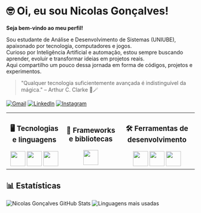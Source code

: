 # 🤓 Oi, eu sou Nicolas Gonçalves!
**Seja bem-vindo ao meu perfil!**

Sou estudante de Análise e Desenvolvimento de Sistemas (UNIUBE), apaixonado por tecnologia, computadores e jogos.<br>
Curioso por Inteligência Artificial e automação, estou sempre buscando aprender, evoluir e transformar ideias em projetos reais.<br>
Aqui compartilho um pouco dessa jornada em forma de códigos, projetos e experimentos.

> "Qualquer tecnologia suficientemente avançada é indistinguível da mágica." – Arthur C. Clarke 🎩🪄

<p align="left">
<a href="https://mail.google.com/mail/?view=cm&fs=1&to=contato.nicolasgoncalves@gmail.com" title="Gmail">
<img src="https://img.shields.io/badge/-Gmail-FF0000?style=flat-square&labelColor=FF0000&logo=gmail&logoColor=white" alt="Gmail"/></a>
<a href="https://www.linkedin.com/in/yoriih/" title="LinkedIn">
<img src="https://img.shields.io/badge/-Linkedin-0e76a8?style=flat-square&logo=Linkedin&logoColor=white" alt="LinkedIn"/></a>
<a href="https://www.instagram.com/ynick_dev/" title="Instagram">
<img src="https://img.shields.io/badge/-Instagram-DF0174?style=flat-square&labelColor=DF0174&logo=instagram&logoColor=white" alt="Instagram"/></a>
</p>

<table align="center">
<tr>
<td align="center">
<h3>🖥️ Tecnologias e linguagens</h3>
<img src="https://cdn.jsdelivr.net/gh/devicons/devicon/icons/html5/html5-original.svg" width="40"/>
<img src="https://cdn.jsdelivr.net/gh/devicons/devicon/icons/css3/css3-original.svg" width="40"/>
<img src="https://cdn.jsdelivr.net/gh/devicons/devicon/icons/python/python-original.svg" width="40"/>
</td>
<td align="center">
<h3>🚀 Frameworks e bibliotecas</h3>
<img src="https://cdn.jsdelivr.net/gh/devicons/devicon/icons/mysql/mysql-original.svg" width="40"/>
</td>
<td align="center">
<h3>🛠️ Ferramentas de desenvolvimento</h3>
<img src="https://cdn.jsdelivr.net/gh/devicons/devicon/icons/git/git-original.svg" width="40"/>
<img src="https://cdn.jsdelivr.net/gh/devicons/devicon/icons/github/github-original.svg" width="40"/>
<img src="https://cdn.jsdelivr.net/gh/devicons/devicon/icons/vscode/vscode-original.svg" width="40"/>
</td>
</tr>
</table>


## 📊 Estatísticas
 ![Nicolas Gonçalves GitHub Stats](https://github-readme-stats.vercel.app/api?username=yoriih&show_icons=true&theme=tokyonight&include_all_commits=true&locale=pt-br) 
 ![Linguagens mais usadas](https://github-readme-stats.vercel.app/api/top-langs/?username=yoriih&theme=tokyonight&layout=compact&custom_title=Tecnologias&langs_count=9) 


